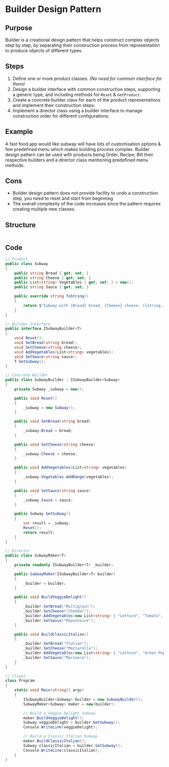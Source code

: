 # Builder Design Pattern

## Purpose
Builder is a creational design pattern that helps construct complex objects step by step, by separating their construction process from representation to produce objects of different types.

## Steps
1. Define one or more product classes. *(No need for common interface for them)*
2. Design a builder interface with common construction steps, supporting a generic type, and including methods for `Reset` & `GetProduct`.
3. Create a concrete builder class for each of the product representations and implement their construction steps.
4. Implement a director class using a builder interface to manage construction order for different configurations.

## Example
A fast food app would like subway will have lots of customisation options & few predefined menu which makes building process complex. Builder design pattern can be used with products being Order, Recipe, Bill their respective builders and a director class mentioning predefined menu methods.

## Cons
- Builder design pattern does not provide facility to undo a construction step, you need to reset and start from beginning
- The overall complexity of the code increases since the pattern requires creating multiple new classes.

## Structure
```mermaid

```

## Code
```csharp
// Product
public class Subway
{
    public string Bread { get; set; }
    public string Cheese { get; set; }
    public List<string> Vegetables { get; set; } = new();
    public string Sauce { get; set; }

    public override string ToString()
    {
        return $"Subway with {Bread} bread, {Cheese} cheese, ({string.Join(", ", Vegetables)}) vegetables and {Sauce} sauce.";
    }
}

// Builder Interface
public interface ISubwayBuilder<T>
{
    void Reset();
    void SetBread(string bread);
    void SetCheese(string cheese);
    void AddVegetables(List<string> vegetables);
    void SetSauce(string sauce);
    T GetSubway();
}

// Concrete Builder
public class SubwayBuilder : ISubwayBuilder<Subway>
{
    private Subway _subway = new();

    public void Reset()
    {
        _subway = new Subway();
    }

    public void SetBread(string bread)
    {
        _subway.Bread = bread;
    }

    public void SetCheese(string cheese)
    {
        _subway.Cheese = cheese;
    }

    public void AddVegetables(List<string> vegetables)
    {
        _subway.Vegetables.AddRange(vegetables);
    }

    public void SetSauce(string sauce)
    {
        _subway.Sauce = sauce;
    }

    public Subway GetSubway()
    {
        var result = _subway;
        Reset();
        return result;
    }
}

// Director
public class SubwayMaker<T>
{
    private readonly ISubwayBuilder<T> _builder;

    public SubwayMaker(ISubwayBuilder<T> builder)
    {
        _builder = builder;
    }

    public void BuildVeggieDelight()
    {
        _builder.SetBread("Multigrain");
        _builder.SetCheese("Cheddar");
        _builder.AddVegetables(new List<string> { "Lettuce", "Tomato", "Cucumber", "Onions" });
        _builder.SetSauce("Mayonnaise");
    }

    public void BuildClassicItalian()
    {
        _builder.SetBread("Italian");
        _builder.SetCheese("Mozzarella");
        _builder.AddVegetables(new List<string> { "Lettuce", "Green Peppers" });
        _builder.SetSauce("Marinara");
    }
}

// Client
class Program
{
    static void Main(string[] args)
    {
        ISubwayBuilder<Subway> builder = new SubwayBuilder();
        SubwayMaker<Subway> maker = new(builder);

        // Build a Veggie Delight Subway
        maker.BuildVeggieDelight();
        Subway veggieDelight = builder.GetSubway();
        Console.WriteLine(veggieDelight);

        // Build a Classic Italian Subway
        maker.BuildClassicItalian();
        Subway classicItalian = builder.GetSubway();
        Console.WriteLine(classicItalian);
    }
}
```